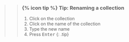 >
>    > ### {% icon tip %} Tip: Renaming a collection 
>    >
>    > 1. Click on the collection
>    > 2. Click on the name of the collection
>    > 3. Type the new name
>    > 4. Press <kbd>Enter</kbd>
>    {: .tip}
